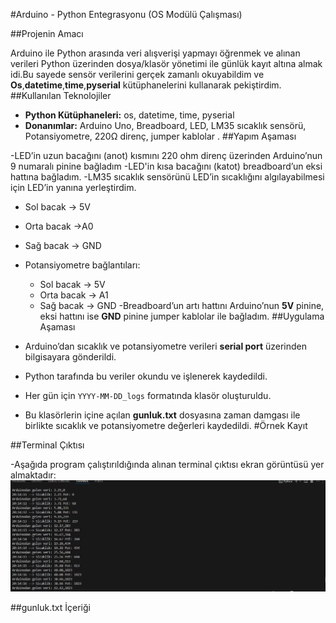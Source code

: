 #Arduino - Python Entegrasyonu (OS Modülü Çalışması) 

##Projenin Amacı

Arduino ile Python arasında veri alışverişi yapmayı öğrenmek ve alınan verileri Python üzerinden dosya/klasör yönetimi ile günlük kayıt altına almak idi.Bu sayede sensör verilerini gerçek zamanlı okuyabildim ve **Os**,**datetime**,**time**,**pyserial** kütüphanelerini kullanarak pekiştirdim.
##Kullanılan Teknolojiler

- **Python Kütüphaneleri:** os, datetime, time, pyserial  
- **Donanımlar:** Arduino Uno, Breadboard, LED, LM35 sıcaklık sensörü, Potansiyometre, 220Ω direnç, jumper kablolar .
##Yapım Aşaması

-LED’in uzun bacağını (anot) kısmını 220 ohm direnç üzerinden Arduino’nun 9 numaralı pinine bağladım
-LED'in kısa bacağını (katot) breadboard’un eksi hattına bağladım.
-LM35 sıcaklık sensörünü LED’in sıcaklığını algılayabilmesi için LED’in yanına yerleştirdim.
  -  Sol bacak -> 5V
  -  Orta bacak ->A0
  -  Sağ bacak -> GND
- Potansiyometre bağlantıları:
  - Sol bacak -> 5V
  - Orta bacak -> A1
  - Sağ bacak -> GND
-Breadboard’un artı hattını Arduino’nun **5V** pinine, eksi hattını ise **GND** pinine jumper kablolar ile bağladım.
##Uygulama Aşaması

- Arduino’dan sıcaklık ve potansiyometre verileri **serial port** üzerinden bilgisayara gönderildi.  
- Python tarafında bu veriler okundu ve işlenerek kaydedildi.  
- Her gün için `YYYY-MM-DD_logs` formatında klasör oluşturuldu.  
- Bu klasörlerin içine açılan **gunluk.txt** dosyasına zaman damgası ile birlikte sıcaklık ve potansiyometre değerleri kaydedildi.
#Örnek Kayıt

##Terminal Çıktısı

-Aşağıda program çalıştırıldığında alınan terminal çıktısı ekran görüntüsü yer almaktadır:
![Terminal Çıktısı](terminalciktisi.png)

##gunluk.txt İçeriği



